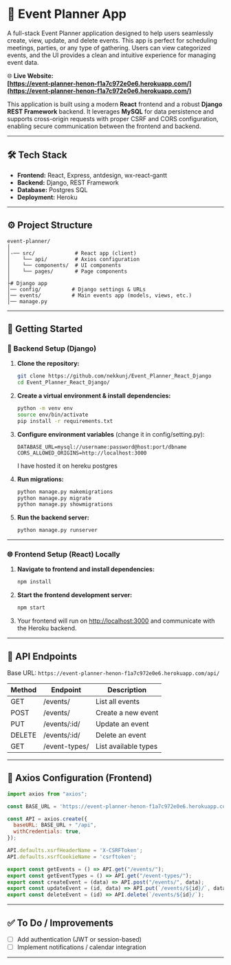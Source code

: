 
# 📅 Event Planner App

A full-stack Event Planner application designed to help users seamlessly create, view, update, and delete events. This app is perfect for scheduling meetings, parties, or any type of gathering. Users can view categorized events, and the UI provides a clean and intuitive experience for managing event data.

🌐 **Live Website:**  
**[https://event-planner-henon-f1a7c972e0e6.herokuapp.com/](https://event-planner-henon-f1a7c972e0e6.herokuapp.com/)**

This application is built using a modern **React** frontend and a robust **Django REST Framework** backend. It leverages **MySQL** for data persistence and supports cross-origin requests with proper CSRF and CORS configuration, enabling secure communication between the frontend and backend.

---

## 🛠️ Tech Stack

- **Frontend:** React, Express, antdesign, wx-react-gantt
- **Backend:** Django, REST Framework
- **Database:** Postgres SQL
- **Deployment:** Heroku

---

## ⚙️ Project Structure

```
event-planner/
│
│-── src/             # React app (client)
│    └── api/         # Axios configuration
│    └── components/  # UI components
│    └── pages/       # Page components
│
├# Django app
│── config/          # Django settings & URLs
│── events/          # Main events app (models, views, etc.)
│── manage.py
```

---

## 🚀 Getting Started

### 🔧 Backend Setup (Django)

1. **Clone the repository:**
   ```bash
   git clone https://github.com/nekkunj/Event_Planner_React_Django
   cd Event_Planner_React_Django/
   ```

2. **Create a virtual environment & install dependencies:**
   ```bash
   python -m venv env
   source env/bin/activate
   pip install -r requirements.txt
   ```

3. **Configure environment variables** (change it in config/setting.py):
   ```
   DATABASE_URL=mysql://username:password@host:port/dbname
   CORS_ALLOWED_ORIGINS=http://localhost:3000
   ```
   I have hosted it on hereku postgres

4. **Run migrations:**
   ```bash
   python manage.py makemigrations
   python manage.py migrate
   python manage.py showmigrations
   ```

5. **Run the backend server:**
   ```bash
   python manage.py runserver
   ```


---

### 🌐 Frontend Setup (React) Locally

1. **Navigate to frontend and install dependencies:**
   ```bash
   npm install
   ```

2. **Start the frontend development server:**
   ```bash
   npm start
   ```

3. Your frontend will run on [http://localhost:3000](http://localhost:3000) and communicate with the Heroku backend.

---

## 🔄 API Endpoints

Base URL: `https://event-planner-henon-f1a7c972e0e6.herokuapp.com/api/`

| Method | Endpoint           | Description             |
|--------|--------------------|-------------------------|
| GET    | /events/           | List all events         |
| POST   | /events/           | Create a new event      |
| PUT    | /events/:id/       | Update an event         |
| DELETE | /events/:id/       | Delete an event         |
| GET    | /event-types/      | List available types    |

---

## 🔐 Axios Configuration (Frontend)

```js
import axios from "axios";

const BASE_URL = 'https://event-planner-henon-f1a7c972e0e6.herokuapp.com';

const API = axios.create({
  baseURL: BASE_URL + "/api",
  withCredentials: true,
});

API.defaults.xsrfHeaderName = 'X-CSRFToken';
API.defaults.xsrfCookieName = 'csrftoken';

export const getEvents = () => API.get("/events/");
export const getEventTypes = () => API.get("/event-types/");
export const createEvent = (data) => API.post("/events/", data);
export const updateEvent = (id, data) => API.put(`/events/${id}/`, data);
export const deleteEvent = (id) => API.delete(`/events/${id}/`);
```

---

## ✅ To Do / Improvements

- [ ] Add authentication (JWT or session-based)
- [ ] Implement notifications / calendar integration

---
